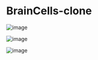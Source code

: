 # BrainCells-clone
![image](https://user-images.githubusercontent.com/74168885/195984464-ec01aca6-a47c-421e-b2f2-f9dad3958551.png)



![image](https://user-images.githubusercontent.com/74168885/195984486-f5608481-1f57-42d8-91ae-80a76a039fa9.png)



![image](https://user-images.githubusercontent.com/74168885/195984508-0a6859d3-3b0e-4aa7-ba1b-a0bde2e18deb.png)